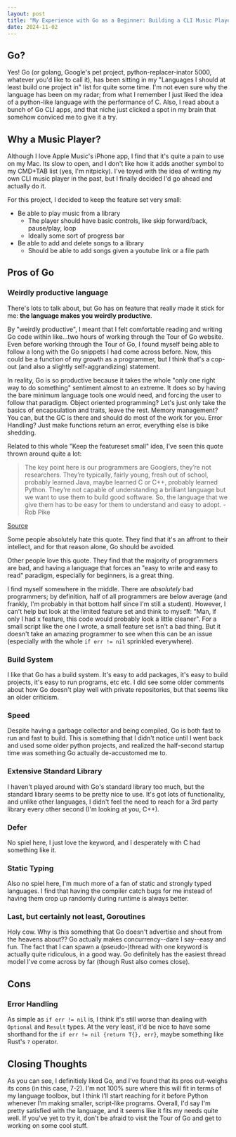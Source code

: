 ```yaml
---
layout: post
title: "My Experience with Go as a Beginner: Building a CLI Music Player"
date: 2024-11-02
---
```


## Go?

Yes! Go (or golang, Google's pet project, python-replacer-inator 5000, whatever you'd like to call it), has 
been sitting in my "Languages I should at least build one project in" list for quite some time. I'm not even 
sure why the language has been on my radar; from what I remember I just liked the idea of a python-like language
with the performance of C. Also, I read about a bunch of Go CLI apps, and that niche just clicked a spot in my brain that
somehow conviced me to give it a try.

## Why a Music Player?

Although I love Apple Music's iPhone app, I find that it's quite a pain to use on my Mac. Its slow to open, and
I don't like how it adds another symbol to my CMD+TAB list (yes, I'm nitpicky). I've toyed with the idea
of writing my own CLI music player in the past, but I finally decided I'd go ahead and actually do it.

For this project, I decided to keep the feature set very small:
- Be able to play music from a library
    - The player should have basic controls, like skip forward/back, pause/play, loop
    - Ideally some sort of progress bar
- Be able to add and delete songs to a library
    - Should be able to add songs given a youtube link or a file path

## Pros of Go

### Weirdly productive language

There's lots to talk about, but Go has on feature that really made it stick for me: **the language makes you
weirdly productive**.

By "weirdly productive", I meant that I felt comfortable reading and writing Go code within like...two hours of 
working through the Tour of Go website. Even before working through the Tour of Go, I found myself being able to
follow a long with the Go snippets I had come across before. Now, this could be a function of my growth as a 
programmer, but I think that's a cop-out (and also a slightly self-aggrandizing) statement.

In reality, Go is so productive because it takes the whole "only one right way to do something" sentiment almost to
an extreme. It does so by having the bare minimum language tools one would need, and forcing the user to follow that
paradigm. Object oriented programming? Let's just only take the basics of encapsulation and traits, leave the rest. 
Memory management? You can, but the GC is there and should do most of the work for you. Error Handling? Just make
functions return an error, everything else is bike shedding.  

Related to this whole "Keep the featureset small" idea, I've seen this quote thrown around quite a lot:

> The key point here is our programmers are Googlers, they’re not researchers. 
They’re typically, fairly young, fresh out of school, probably learned Java, maybe learned C or C++, 
probably learned Python. They’re not capable of understanding a brilliant language but we want to use 
them to build good software. So, the language that we give them has to be easy for them to understand and 
easy to adopt. - Rob Pike

[Source](https://www.youtube.com/watch?v=uwajp0g-bY4)

Some people absolutely hate this quote. They find that it's an affront to their intellect, and for that reason 
alone, Go should be avoided.

Other people love this quote. They find that the majority of programmers are bad, and having a language that forces
an "easy to write and easy to read" paradigm, especially for beginners, is a great thing. 

I find myself somewhere in the middle. There are *absolutely* bad programmers; by definition, half of all programmers
are below average (and frankly, I'm probably in that bottom half since I'm still a student). However, I can't help
but look at the limited feature set and think to myself: "Man, if only I had x feature, this code would probably look a 
little cleaner". For a small script like the one I wrote, a small feature set isn't a bad thing. But it doesn't take
an amazing programmer to see when this can be an issue (especially with the whole `if err != nil` sprinkled everywhere).


### Build System

I like that Go has a build system. It's easy to add packages, it's easy to build projects, it's easy to run programs,
etc etc. I did see some older comments about how Go doesn't play well with private repositories, but that seems like
an older criticism. 

### Speed

Despite having a garbage collector and being compiled, Go is both fast to run and fast to build. This is something that I didn't
notice until I went back and used some older python projects, and realized the half-second startup time was something
Go actually de-accustomed me to. 

### Extensive Standard Library

I haven't played around with Go's standard library too much, but the standard library seems to be pretty nice to use. It's got lots of 
functionality, and unlike other languages, I didn't feel the need to reach for a 3rd party library every other 
second (I'm looking at you, C++).

### Defer
No spiel here, I just love the keyword, and I desperately with C had something like it.

### Static Typing
Also no spiel here, I'm much more of a fan of static and strongly typed languages. I find that having the compiler
catch bugs for me instead of having them crop up randomly during runtime is always better. 

### Last, but certainly not least, Goroutines

Holy cow. Why is this something that Go doesn't advertise and shout from the heavens about?? Go actually makes
concurrency--dare I say--easy and fun. The fact that I can spawn a (pseudo-)thread with one keyword is actually
quite ridiculous, in a good way. Go definitely has the easiest thread model I've come across by far (though Rust also comes close).

## Cons

### Error Handling

As simple as `if err != nil` is, I think it's still worse than dealing with `Optional` and `Result` 
types. At the very least, it'd be nice to have some shorthand for the `if err != nil {return T{}, err}`, maybe 
something like Rust's `?` operator.

## Closing Thoughts

As you can see, I definitiely liked Go, and I've found that its pros out-weighs its cons (in this case, 7-2). I'm
not 100% sure where this will fit in terms of my language toolbox, but I think I'll start reaching for it before 
Python whenever I'm making smaller, script-like programs. Overall, I'd say I'm pretty satisfied with the language, 
and it seems like it fits my needs quite well. If you've yet to try it, don't be afraid to visit the Tour of Go
and get to working on some cool stuff.
